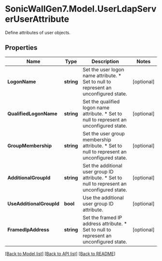 # SonicWallGen7.Model.UserLdapServerUserAttribute
Define attributes of user objects.

## Properties

Name | Type | Description | Notes
------------ | ------------- | ------------- | -------------
**LogonName** | **string** | Set the user logon name attribute. * Set to null to represent an unconfigured state. | [optional] 
**QualifiedLogonName** | **string** | Set the qualified logon name attribute. * Set to null to represent an unconfigured state. | [optional] 
**GroupMembership** | **string** | Set the user group membership attribute. * Set to null to represent an unconfigured state. | [optional] 
**AdditionalGroupId** | **string** | Set the additional user group ID attribute. * Set to null to represent an unconfigured state. | [optional] 
**UseAdditionalGroupId** | **bool** | Use the additional user group ID attribute. | [optional] 
**FramedIpAddress** | **string** | Set the framed IP address attribute. * Set to null to represent an unconfigured state. | [optional] 

[[Back to Model list]](../README.md#documentation-for-models) [[Back to API list]](../README.md#documentation-for-api-endpoints) [[Back to README]](../README.md)


